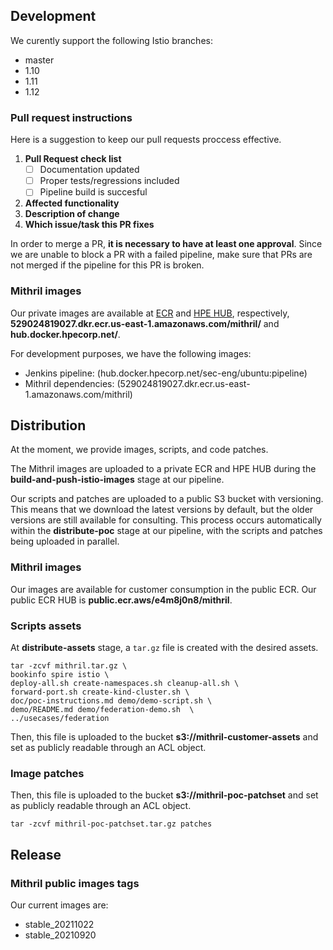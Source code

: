 ## Development

We curently support the following Istio branches:
 - master
 - 1.10
 - 1.11
 - 1.12

### Pull request instructions
Here is a suggestion to keep our pull requests proccess effective.
 1. **Pull Request check list**
    -   [ ] Documentation updated
    -   [ ] Proper tests/regressions included
    -   [ ] Pipeline build is succesful
 2. **Affected functionality**  
 3.  **Description of change**
 4.  **Which issue/task this PR fixes**

In order to merge a PR, **it is necessary to have at least one approval**. Since we are unable to block a PR with a failed pipeline, make sure that PRs are not merged if the pipeline for this PR is broken.

### Mithril images
Our private images are available at [ECR](https://console.aws.amazon.com/ecr/home?region=us-east-1) and [HPE HUB](https://hub.docker.hpecorp.net/), respectively, 
**529024819027.dkr.ecr.us-east-1.amazonaws.com/mithril/** and **hub.docker.hpecorp.net/**.

For development purposes, we have the following images:

 - Jenkins pipeline: (hub.docker.hpecorp.net/sec-eng/ubuntu:pipeline)
 - Mithril dependencies: (529024819027.dkr.ecr.us-east-1.amazonaws.com/mithril)
	

## Distribution
At the moment, we provide images, scripts, and code patches.

The Mithril images are uploaded to a private ECR and HPE HUB during the **build-and-push-istio-images** stage at our pipeline. 

Our scripts and patches are uploaded to a public S3 bucket with versioning. This means that we download the latest versions by default, but the older versions are still available for consulting. This process occurs automatically within the **distribute-poc** stage at our pipeline, with the scripts and patches being uploaded in parallel. 

### Mithril images
Our images are available for customer consumption in the public ECR. Our public ECR HUB is **public.ecr.aws/e4m8j0n8/mithril**.

### Scripts assets

At **distribute-assets** stage, a `tar.gz` file is created with the desired assets.

    tar -zcvf mithril.tar.gz \
    bookinfo spire istio \
    deploy-all.sh create-namespaces.sh cleanup-all.sh \ 
    forward-port.sh create-kind-cluster.sh \ 
    doc/poc-instructions.md demo/demo-script.sh \ 
    demo/README.md demo/federation-demo.sh  \
    ../usecases/federation

Then, this file is uploaded to the bucket **s3://mithril-customer-assets** and set as publicly readable through an ACL object.

### Image patches

Then, this file is uploaded to the bucket **s3://mithril-poc-patchset** and set as publicly readable through an ACL object.

    tar -zcvf mithril-poc-patchset.tar.gz patches

## Release 

### Mithril public images tags

Our current images are:
- stable_20211022
- stable_20210920 
